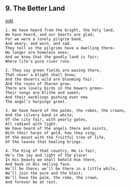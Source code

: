 
## 9.  The Better Land
[edit](https://docs.google.com/document/d/1c9bv_jWwdonV_uxrw0bC9ABUiQIupgmd/edit?mode=html)



    1. We have heard from the bright, the holy land,
    We have heard, and our hearts are glad;
    For we were a lonely pilgrim band,
    And weary, and worn, and sad.
    They tell us the pilgrims have a dwelling there—
    No longer are homeless ones;
    And we know that the goodly land is fair;
    Where life’s pure river runs.

    2. They say green fields are waving there,
    That never a blight shall know;
    And the deserts wild are blooming fair.
    And the roses of Sharon grow.
    There are lovely birds in the bowers green—
    Their songs are blithe and sweet;
    And their warblings gushing ever new
    The angel’s harpings greet.

    3. We have heard of the palms, the robes, the crowns,
    And the silvery band in white;
    Of the city fair, with pearly gates,
    All radiant with light.
    We have heard of the angels there and saints,
    With their harps of gold, how they sing;
    Of the mount with the fruitful tree of life,
    Of the leaves that healing brings.

    4. The King of that country, He is fair,
    He’s the joy and light of the place!
    In His beauty we shall behold Him there,
    And bask in His smiling face.
    We’ll be there; we’ll be there in a little while,
    We’ll join the pure and the blest;
    We’ll have the palm, the robe, the crown,
    And forever be at rest.
